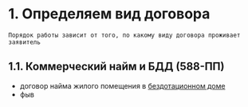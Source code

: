   
   
# 1. Определяем вид договора  
	Порядок работы зависит от того, по какому виду договора проживает заявитель  
## 1.1. Коммерческий найм и БДД (588-ПП)  
* договор найма жилого помещения в [бездотационном доме](./%D0%A1%D0%BF%D0%B8%D1%81%D0%BE%D0%BA%2520%D0%B1%D0%B5%D0%B7%D0%B4%D0%BE%D1%82%D0%B0%D1%86%D0%B8%D0%BE%D0%BD%D0%BD%D1%8B%D1%85%2520%D0%B4%D0%BE%D0%BC%D0%BE%D0%B2.md#)   
* фыв  
